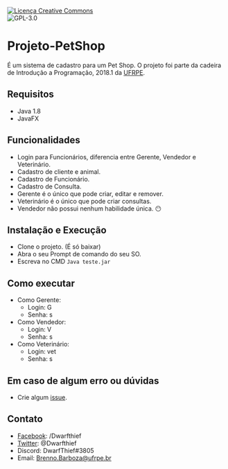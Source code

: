 <a rel="license" href="http://creativecommons.org/licenses/by/4.0/"><img alt="Licença Creative Commons" style="border-width:0" src="https://i.creativecommons.org/l/by/4.0/88x31.png" /></a><br /><a>![GPL-3.0](https://www.gnu.org/graphics/gplv3-127x51.png)</a>

# Projeto-PetShop
É um sistema de cadastro para um Pet Shop. O projeto foi parte da cadeira de Introdução a Programação, 2018.1 da [UFRPE](http://www.ufrpe.br/).

## Requisitos
- Java 1.8
- JavaFX

## Funcionalidades
- Login para Funcionários, diferencia entre Gerente, Vendedor e Veterinário.
- Cadastro de cliente e animal.
- Cadastro de Funcionário.
- Cadastro de Consulta.
- Gerente é o único que pode criar, editar e remover.
- Veterinário é o único que pode criar consultas.
- Vendedor não possui nenhum habilidade única. :no_mouth:

## Instalação e Execução
- Clone o projeto. (É só baixar)
- Abra o seu Prompt de comando do seu SO.
- Escreva no CMD ``Java teste.jar``

## Como executar
- Como Gerente:
  - Login: G
  - Senha: s
- Como Vendedor:
  - Login: V
  - Senha: s
- Como Veterinário:
  - Login: vet
  - Senha: s

## Em caso de algum erro ou dúvidas
- Crie algum [issue](https://github.com/DwarfThief/Projeto-PetShop/issues).

## Contato
- [Facebook](https://www.facebook.com/Dwarfthief): /Dwarfthief
- [Twitter](https://twitter.com/DwarfThief): @Dwarfthief
- Discord: DwarfThief#3805
- Email: Brenno.Barboza@ufrpe.br
